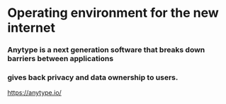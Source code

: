 # Operating environment for the new internet
### Anytype is a next generation software that breaks down barriers between applications
### gives back privacy and data ownership to users.
https://anytype.io/
